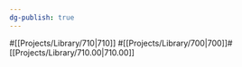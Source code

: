 ```yaml
---
dg-publish: true
---
```

#[[Projects/Library/710\|710]] #[[Projects/Library/700\|700]]#[[Projects/Library/710.00\|710.00]]